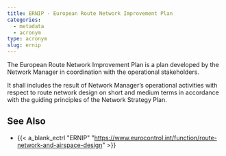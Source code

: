 ```yaml
---
title: ERNIP - European Route Network Improvement Plan
categories:
  - metadata
  - acronym
type: acronym
slug: ernip
---
```


The European Route Network Improvement Plan is a plan developed
by the Network Manager in coordination with the operational
stakeholders.

It shall includes the result of Network Manager’s operational
activities with respect to route network design on short and
medium terms in accordance with the guiding principles of
the Network Strategy Plan.

## See Also

* {{< a_blank_ectrl "ERNIP" "https://www.eurocontrol.int/function/route-network-and-airspace-design" >}}
